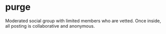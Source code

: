 # purge
Moderated social group with limited members who are vetted. Once inside, all posting is collaborative and anonymous.
